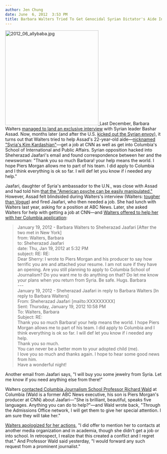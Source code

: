 ```yaml
---
author: Jen Chung
date: June  6, 2012  3:53 PM
title: Barbara Walters Tried To Get Genocidal Syrian Dictator's Aide Into Columbia Grad School
---
```


<p><span class="mt-enclosure mt-enclosure-image" style="display: inline;"> <a href="https://web.archive.org/web/20120609001601/http://gothamist.com/attachments/jen/2012_06_allybaba.jpg"> <img alt="2012_06_allybaba.jpg" src="https://web.archive.org/web/20120609001601im_/http://gothamist.com/assets_c/2012/06/2012_06_allybaba-thumb-400x407-719220.jpg" width="300" height="305" class="image-left"> </a> </span>Last December, Barbara Walters <a href="https://web.archive.org/web/20120609001601/http://abcnews.go.com/International/transcript-abcs-barbara-walters-interview-syrian-president-bashar/story?id=15099152#.T8-p4JlYtfQ">managed to land an exclusive interview</a> with Syrian leader Bashar Assad.  Now, months later (and after the U.S. <a href="https://web.archive.org/web/20120609001601/http://dcist.com/2012/05/one_less_diplomat_in_dc_syrian_envo.php">kicked out the Syrian envoy</a>), it turns out that Walters tried to help Assad&apos;s 22-year-old aide&#x2014;<a href="https://web.archive.org/web/20120609001601/http://www.telegraph.co.uk/news/worldnews/middleeast/syria/9312557/Sheherazad-Jaafari-profile-of-the-brilliant-and-beautiful-Assad-aide.html">nicknamed &quot;Syria&apos;s Kim Kardashian&quot;</a>&#x2014;get a job at CNN as well as get into Columbia&apos;s School of International and Public Affairs. Syrian opposition hacked into Sheherazad Jaafari&apos;s email and found correspondence between her and the newswoman: &quot;Thank you so much Barbara! your help means the world. I hope Piers Morgan allows me to part of his team. I did apply to Columbia and I think everything is ok so far. I will def let you know if i needed any help.&quot;  </p>

<p>Jaafari, daughter of Syria&apos;s ambassador to the U.N., was close with Assad and had told him <a href="https://web.archive.org/web/20120609001601/http://www.nypost.com/p/news/international/syrious_bit_of_trouble_Jkz4b5g1PEPunbAYrJnUBJ">that the &quot;American psyche can be easily manipulated.&quot;</a> However, Assad felt blindsided during Walters&apos;s interview (Walters: <a href="https://web.archive.org/web/20120609001601/http://www.washingtonpost.com/lifestyle/style/vogue-profile-on-assads-wife-disappears/2012/04/25/gIQAgMWthT_story.html">tougher than Vogue</a>) and fired Jaafari, who then needed a job.  She had lunch with Walters last year, asking for a position at ABC News.  Later, she asked Walters for help with getting a job at CNN&#x2014;and <a href="https://web.archive.org/web/20120609001601/http://www.telegraph.co.uk/news/worldnews/middleeast/syria/9312525/Barbara-Walters-the-key-emails.html">Walters offered to help her with her Columbia application</a>:</p><blockquote>January 19, 2012 - Barbara Walters to Sheherazad Jaafari [After the two met in New York]<br>
from: Walters, Barbara <xxxxxxxxx><br>
to: Sheherazad Jaafari <xxxxxxxxx><br>
date: Thu, Jan 19, 2012 at 5:32 PM<br>
subject: RE: RE:<br>
Dear Sherry: I wrote to Piers Morgan and his producer to say how terrific you are and attached your resume. I am not sure if they have an opening. Are you still planning to apply to Columbia School of Journalism? Do you want me to do anything on that? Do let me know your plans when you return from Syria. Be safe. Hugs. Barbara<br>
---<br>
January 19, 2012 - Sheherazad Jaafari in reply to Barbara Walters [In reply to Barbara Walters]<br>
From: Sheherazad Jaafari [mailto:XXXXXXXXX]<br>
Sent: Thursday, January 19, 2012 10:58 PM<br>
To: Walters, Barbara<br>
Subject: RE:<br>
Thank you so much Barbara! your help means the world. I hope Piers Morgan allows me to part of his team. I did apply to Columbia and I think everything is ok so far. I will def let you know if i needed any help.<br>
Thank you so much.<br>
You can never be a better mom to your adopted child (me).<br>
I love you so much and thanks again. I hope to hear some good news from him.<br>
Have a wonderful night!</xxxxxxxxx></xxxxxxxxx></blockquote>Another email from Jaafari says, &quot;I will buy you some jewelry from Syria. Let me know if you need anything else from there!&quot;<p></p>

<p>Walters <a href="https://web.archive.org/web/20120609001601/http://gawker.com/5916217/barbara-walters-sorry-for-trying-to-get-assad-aide-into-columbia">contacted Columbia Journalism School Professor Richard Wald</a> at Columbia (Wald is a former ABC News executive, his son is Piers Morgan&apos;s producer at CNN) about Jaafari&#x2014;&quot;She is brilliant, beautiful, speaks five languages. Anything you can do to help?&quot;&#x2014;and Wald wrote back, &quot;Through the Admissions Office network, I will get them to give her special attention. I am sure they will take her.&quot;  </p>

<p><a href="https://web.archive.org/web/20120609001601/http://mediadecoder.blogs.nytimes.com/2012/06/05/barbara-walters-apologizes-for-helping-aide-to-assad-of-syria/">Walters apologized for her actions</a>, &quot;I did offer to mention her to contacts at another media organization and in academia, though she didn&#x2019;t get a job or into school. In retrospect, I realize that this created a conflict and I regret that.&quot;  And Professor Wald said yesterday, &quot;I would forward any such request from a prominent journalist.&quot;  </p>